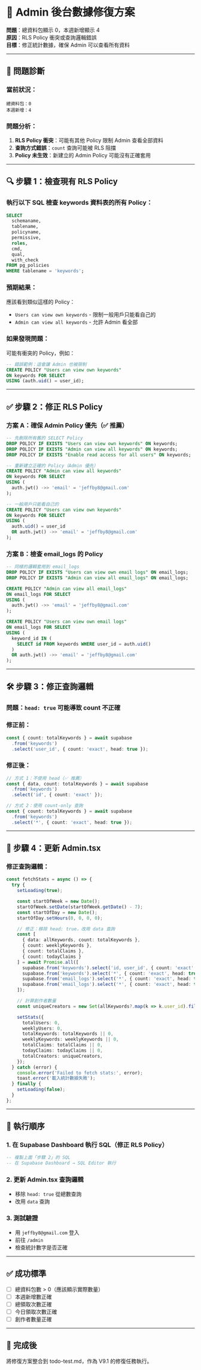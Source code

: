 # 🔧 Admin 後台數據修復方案

**問題**：總資料包顯示 0，本週新增顯示 4  
**原因**：RLS Policy 衝突或查詢邏輯錯誤  
**目標**：修正統計數據，確保 Admin 可以查看所有資料

---

## 🚨 問題診斷

### 當前狀況：
```
總資料包：0
本週新增：4
```

### 問題分析：
1. **RLS Policy 衝突**：可能有其他 Policy 限制 Admin 查看全部資料
2. **查詢方式錯誤**：`count` 查詢可能被 RLS 阻擋
3. **Policy 未生效**：新建立的 Admin Policy 可能沒有正確套用

---

## 🔍 步驟 1：檢查現有 RLS Policy

### 執行以下 SQL 檢查 keywords 資料表的所有 Policy：

```sql
SELECT 
  schemaname,
  tablename,
  policyname,
  permissive,
  roles,
  cmd,
  qual,
  with_check
FROM pg_policies 
WHERE tablename = 'keywords';
```

### 預期結果：
應該看到類似這樣的 Policy：
- `Users can view own keywords` - 限制一般用戶只能看自己的
- `Admin can view all keywords` - 允許 Admin 看全部

### 如果發現問題：
可能有衝突的 Policy，例如：
```sql
-- 錯誤範例：這會讓 Admin 也被限制
CREATE POLICY "Users can view own keywords"
ON keywords FOR SELECT
USING (auth.uid() = user_id);
```

---

## ✅ 步驟 2：修正 RLS Policy

### 方案 A：確保 Admin Policy 優先（✅ 推薦）

```sql
-- 先刪除所有舊的 SELECT Policy
DROP POLICY IF EXISTS "Users can view own keywords" ON keywords;
DROP POLICY IF EXISTS "Admin can view all keywords" ON keywords;
DROP POLICY IF EXISTS "Enable read access for all users" ON keywords;

-- 重新建立正確的 Policy（Admin 優先）
CREATE POLICY "Admin can view all keywords"
ON keywords FOR SELECT
USING (
  auth.jwt() ->> 'email' = 'jeffby8@gmail.com'
);

-- 一般用戶只能看自己的
CREATE POLICY "Users can view own keywords"
ON keywords FOR SELECT
USING (
  auth.uid() = user_id
  OR auth.jwt() ->> 'email' = 'jeffby8@gmail.com'
);
```

### 方案 B：檢查 email_logs 的 Policy

```sql
-- 同樣的邏輯套用到 email_logs
DROP POLICY IF EXISTS "Users can view own email logs" ON email_logs;
DROP POLICY IF EXISTS "Admin can view all email_logs" ON email_logs;

CREATE POLICY "Admin can view all email_logs"
ON email_logs FOR SELECT
USING (
  auth.jwt() ->> 'email' = 'jeffby8@gmail.com'
);

CREATE POLICY "Users can view own email logs"
ON email_logs FOR SELECT
USING (
  keyword_id IN (
    SELECT id FROM keywords WHERE user_id = auth.uid()
  )
  OR auth.jwt() ->> 'email' = 'jeffby8@gmail.com'
);
```

---

## 🛠️ 步驟 3：修正查詢邏輯

### 問題：`head: true` 可能導致 count 不正確

### 修正前：
```typescript
const { count: totalKeywords } = await supabase
  .from('keywords')
  .select('user_id', { count: 'exact', head: true });
```

### 修正後：
```typescript
// 方式 1：不使用 head（✅ 推薦）
const { data, count: totalKeywords } = await supabase
  .from('keywords')
  .select('id', { count: 'exact' });

// 方式 2：使用 count-only 查詢
const { count: totalKeywords } = await supabase
  .from('keywords')
  .select('*', { count: 'exact', head: true });
```

---

## 📝 步驟 4：更新 Admin.tsx

### 修正查詢邏輯：

```typescript
const fetchStats = async () => {
  try {
    setLoading(true);

    const startOfWeek = new Date();
    startOfWeek.setDate(startOfWeek.getDate() - 7);
    const startOfDay = new Date();
    startOfDay.setHours(0, 0, 0, 0);

    // 修正：移除 head: true，改用 data 查詢
    const [
      { data: allKeywords, count: totalKeywords },
      { count: weeklyKeywords },
      { count: totalClaims },
      { count: todayClaims }
    ] = await Promise.all([
      supabase.from('keywords').select('id, user_id', { count: 'exact' }),
      supabase.from('keywords').select('*', { count: 'exact', head: true }).gte('created_at', startOfWeek.toISOString()),
      supabase.from('email_logs').select('*', { count: 'exact', head: true }),
      supabase.from('email_logs').select('*', { count: 'exact', head: true }).gte('claimed_at', startOfDay.toISOString()),
    ]);

    // 計算創作者數量
    const uniqueCreators = new Set(allKeywords?.map(k => k.user_id).filter(Boolean)).size;

    setStats({
      totalUsers: 0,
      weeklyUsers: 0,
      totalKeywords: totalKeywords || 0,
      weeklyKeywords: weeklyKeywords || 0,
      totalClaims: totalClaims || 0,
      todayClaims: todayClaims || 0,
      totalCreators: uniqueCreators,
    });
  } catch (error) {
    console.error('Failed to fetch stats:', error);
    toast.error('載入統計數據失敗');
  } finally {
    setLoading(false);
  }
};
```

---

## 🎯 執行順序

### 1. 在 Supabase Dashboard 執行 SQL（修正 RLS Policy）
```sql
-- 複製上面「步驟 2」的 SQL
-- 在 Supabase Dashboard → SQL Editor 執行
```

### 2. 更新 Admin.tsx 查詢邏輯
- 移除 `head: true` 從總數查詢
- 改用 `data` 查詢

### 3. 測試驗證
- 用 `jeffby8@gmail.com` 登入
- 前往 `/admin`
- 檢查統計數字是否正確

---

## ✅ 成功標準

- [ ] 總資料包數 > 0（應該顯示實際數量）
- [ ] 本週新增數正確
- [ ] 總領取次數正確
- [ ] 今日領取次數正確
- [ ] 創作者數量正確

---

## 🚀 完成後

將修復方案整合到 todo-test.md，作為 V9.1 的修復任務執行。